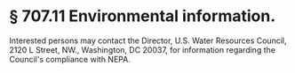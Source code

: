 # § 707.11   Environmental information.

Interested persons may contact the Director, U.S. Water Resources Council, 2120 L Street, NW., Washington, DC 20037, for information regarding the Council's compliance with NEPA. 




